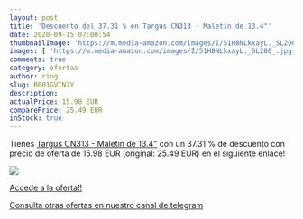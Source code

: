 ```yaml
---
layout: post
title: 'Descuento del 37.31 % en Targus CN313 - Maletín de 13.4"'
date: 2020-09-15 07:00:54
thumbnailImage: 'https://m.media-amazon.com/images/I/51H8NLkxayL._SL200_.jpg'
images: [ 'https://m.media-amazon.com/images/I/51H8NLkxayL._SL200_.jpg' ]
comments: true
category: ofertas
author: ring
slug: B001GVIN7Y
description:
actualPrice: 15.98 EUR
comparePrice: 25.49 EUR
inStock: true
---
```


Tienes [Targus CN313 - Maletín de 13.4"](https://www.amazon.com/dp/B001GVIN7Y/?tag=redken08-20) con un 37.31 % de descuento con precio de oferta de 15.98 EUR (original: 25.49 EUR) en el siguiente enlace!

[![](https://m.media-amazon.com/images/I/51H8NLkxayL._SL200_.jpg)](https://www.amazon.com/dp/B001GVIN7Y/?tag=redken08-20)

[Accede a la oferta!!](https://www.amazon.com/dp/B001GVIN7Y/?tag=redken08-20)

[Consulta otras ofertas en nuestro canal de telegram](https://t.me/s/ofertas25)

